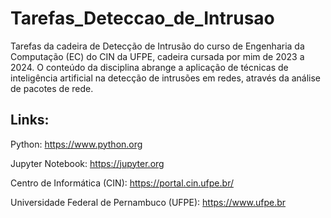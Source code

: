 # Tarefas_Deteccao_de_Intrusao
Tarefas da cadeira de Detecção de Intrusão do curso de Engenharia da Computação (EC) do CIN da UFPE, cadeira cursada por mim de 2023 a 2024. O conteúdo da disciplina abrange a aplicação de técnicas de inteligência artificial na detecção de intrusões em redes, através da análise de pacotes de rede.

## Links:

Python: https://www.python.org

Jupyter Notebook: https://jupyter.org

Centro de Informática (CIN): https://portal.cin.ufpe.br/

Universidade Federal de Pernambuco (UFPE): https://www.ufpe.br
